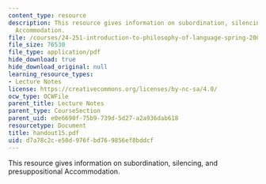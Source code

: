 ```yaml
---
content_type: resource
description: This resource gives information on subordination, silencing, and presuppositional
  Accommodation.
file: /courses/24-251-introduction-to-philosophy-of-language-spring-2005/d7a78c2ce50d976fbd769856ef8bddcf_handout15.pdf
file_size: 76530
file_type: application/pdf
hide_download: true
hide_download_original: null
learning_resource_types:
- Lecture Notes
license: https://creativecommons.org/licenses/by-nc-sa/4.0/
ocw_type: OCWFile
parent_title: Lecture Notes
parent_type: CourseSection
parent_uid: e0e6690f-75b9-739d-5d27-a2a936dab618
resourcetype: Document
title: handout15.pdf
uid: d7a78c2c-e50d-976f-bd76-9856ef8bddcf
---
```

This resource gives information on subordination, silencing, and presuppositional Accommodation.